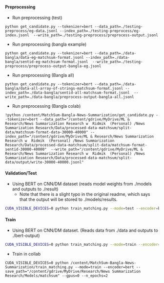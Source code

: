 

#### Preprocessing

- Run preprocessing (test)   
```shell  
python get_candidate.py --tokenizer=bert --data_path=./testing-preprocess/eg-data.jsonl --index_path=./testing-preprocess/eg-index.jsonl  --write_path=./testing-preprocess/preprocess-output.jsonl
```

- Run preprocessing (bangla example)
```shell
python get_candidate.py --tokenizer=bert --data_path=./data-bangla/data-eg-matchsum-format.jsonl --index_path=./data-bangla/sentid-eg-matchsum-format.jsonl  --write_path=./testing-preprocess/preprocess-output-bangla-eg.jsonl
```
- Run preprocessing (Bangla all) 
```shell
python get_candidate.py --tokenizer=bert --data_path=./data-bangla/data-all-array-of-strings-matchsum-format.jsonl --index_path=./data-bangla/sentid-all-matchsum-format.jsonl  --write_path=./data-bangla/preprocess-output-bangla-all.jsonl
```
- Run preprocessing (Bangla colab)
```shell
!python /content/MatchSum-Bangla-News-Summarization/get_candidate.py --tokenizer=bert --data_path="/content/gdrive/MyDrive/ML & Research/News Summarization Research w  Ridmik  (Personal) /News Summarization Research/Data/processed-data-matchsum/split-data/matchsum-format-data-30000-40000" --index_path="/content/gdrive/MyDrive/ML & Research/News Summarization Research w  Ridmik  (Personal) /News Summarization Research/Data/processed-data-matchsum/split-data/matchsum-format-sentid-30000-40000"  --write_path="/content/gdrive/MyDrive/ML & Research/News Summarization Research w  Ridmik  (Personal) /News Summarization Research/Data/processed-data-matchsum/split-data/output/write-30000-40000.jsonl"

```


#### Validation/Test 

- Using BERT on CNN/DM dataset (reads model weights from ./models and outputs to ./result)  
    - Note that there is a slight typo in the original readme, which says that the output will be stored to ./models/results.
```sh
CUDA_VISIBLE_DEVICES=0 python train_matching.py --mode=test --encoder=bert --save_path=./models --gpus=0
```


#### Train
- Using BERT on CNN/DM dataset. (Reads data from ./data and outputs to ./bert-output)
```sh
CUDA_VISIBLE_DEVICES=0 python train_matching.py --mode=train --encoder=bert --save_path=./bert-output --gpus=0
```
- Train in collab 
```shell
CUDA_VISIBLE_DEVICES=0 python /content/MatchSum-Bangla-News-Summarization/train_matching.py --mode=train --encoder=bert --save_path="/content/gdrive/MyDrive/Research/News Summarization Research/Models/matchsum" --gpus=0 --n_epochs=2
```